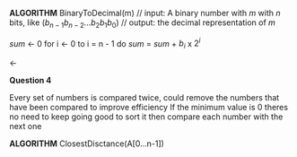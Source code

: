 
**ALGORITHM** BinaryToDecimal(m)
// input: A binary number with *m* with *n* bits, like $(b_{n-1} b_{n-2} \dots b_2 b_1 b_0)$
// output: the decimal representation of *m*

*sum* <- 0
for i <- 0 to i =  n - 1 do 
	*sum* = *sum* + $b_i$ x $2^i$

$\longleftarrow$

**Question 4**

Every set of numbers is compared twice, could remove the numbers that have been compared to improve efficiency
If the minimum value is 0 theres no need to keep going
good to sort it then compare each number with the next one


**ALGORITHM** ClosestDisctance(A\[0...n-1])
